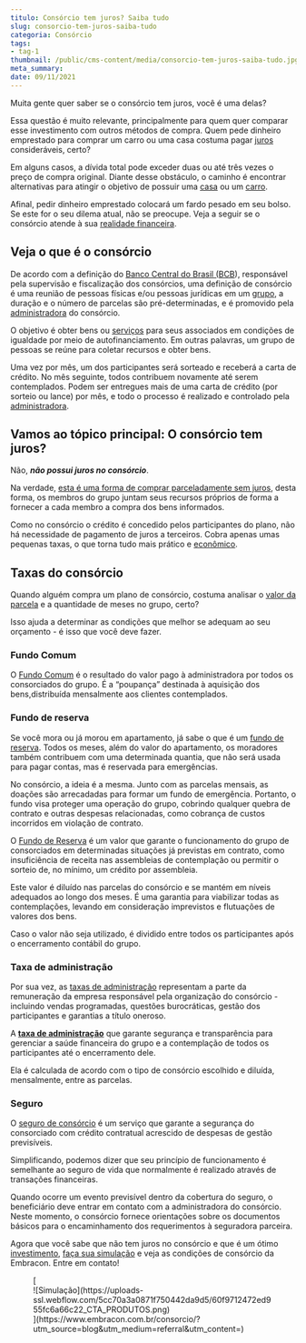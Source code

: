 ```yaml
---
titulo: Consórcio tem juros? Saiba tudo
slug: consorcio-tem-juros-saiba-tudo
categoria: Consórcio
tags:
- tag-1
thumbnail: /public/cms-content/media/consorcio-tem-juros-saiba-tudo.jpg
meta_summary: 
date: 09/11/2021
---
```

Muita gente quer saber se o consórcio tem juros, você é uma delas?

Essa questão é muito relevante, principalmente para quem quer comparar esse investimento com outros métodos de compra. Quem pede dinheiro emprestado para comprar um carro ou uma casa costuma pagar [juros](https://www.embracon.com.br/blog/como-os-juros-afetam-a-sua-vida) consideráveis, certo?

Em alguns casos, a dívida total pode exceder duas ou até três vezes o preço de compra original. Diante desse obstáculo, o caminho é encontrar alternativas para atingir o objetivo de possuir uma [casa](https://www.embracon.com.br/blog/como-gerar-renda-com-um-imovel) ou um [carro](https://www.embracon.com.br/blog/dicas-na-hora-de-comprar-o-seu-primeiro-carro).

Afinal, pedir dinheiro emprestado colocará um fardo pesado em seu bolso. Se este for o seu dilema atual, não se preocupe. Veja a seguir se o consórcio atende à sua [realidade financeira](https://www.embracon.com.br/blog/7-dicas-para-comecar-a-sua-organizacao-financeira).

Veja o que é o consórcio 
-------------------------

De acordo com a definição do [Banco Central do Brasil (BCB](https://www.bcb.gov.br/)), responsável pela supervisão e fiscalização dos consórcios, uma definição de consórcio é uma reunião de pessoas físicas e/ou pessoas jurídicas em um [grupo](https://www.embracon.com.br/conhecaoconsorcio/o-que-e-um-grupo-de-consorcio), a duração e o número de parcelas são pré-determinadas, e é promovido pela [administradora](https://www.embracon.com.br/conhecaoconsorcio/o-que-e-uma-administradora-de-consorcio) do consórcio.

O objetivo é obter bens ou [serviços](https://www.embracon.com.br/blog/tudo-que-voce-pode-fazer-com-o-consorcio-de-servicos) para seus associados em condições de igualdade por meio de autofinanciamento. Em outras palavras, um grupo de pessoas se reúne para coletar recursos e obter bens.

Uma vez por mês, um dos participantes será sorteado e receberá a carta de crédito. No mês seguinte, todos contribuem novamente até serem contemplados. Podem ser entregues mais de uma carta de crédito (por sorteio ou lance) por mês, e todo o processo é realizado e controlado pela [administradora](https://www.embracon.com.br/blog/como-escolher-uma-administradora-de-consorcio).

Vamos ao tópico principal: O consórcio tem juros? 
--------------------------------------------------

Não, ***não possui juros no consórcio***.

Na verdade, [esta é uma forma de comprar parceladamente sem juros](https://www.embracon.com.br/blog/parcela-de-consorcio-tem-juros), desta forma, os membros do grupo juntam seus recursos próprios de forma a fornecer a cada membro a compra dos bens informados.

Como no consórcio o crédito é concedido pelos participantes do plano, não há necessidade de pagamento de juros a terceiros. Cobra apenas umas pequenas taxas, o que torna tudo mais prático e [econômico](https://www.embracon.com.br/blog/afinal-quais-sao-os-carros-mais-economicos-do-mercado).

Taxas do consórcio 
-------------------

Quando alguém compra um plano de consórcio, costuma analisar o [valor da parcela](https://www.embracon.com.br/blog/qual-o-valor-ideal-da-parcela-mensal-de-um-consorcio) e a quantidade de meses no grupo, certo?

Isso ajuda a determinar as condições que melhor se adequam ao seu orçamento - é isso que você deve fazer.

### Fundo Comum 

O [Fundo Comum](https://www.embracon.com.br/blog/o-que-e-o-fundo-comum-no-consorcio) é o resultado do valor pago à administradora por todos os consorciados do grupo. É a “poupança” destinada à aquisição dos bens,distribuída mensalmente aos clientes contemplados.

### Fundo de reserva 

Se você mora ou já morou em apartamento, já sabe o que é um [fundo de reserva](https://www.embracon.com.br/blog/o-que-e-e-como-funciona-o-fundo-de-reserva). Todos os meses, além do valor do apartamento, os moradores também contribuem com uma determinada quantia, que não será usada para pagar contas, mas é reservada para emergências.

No consórcio, a ideia é a mesma. Junto com as parcelas mensais, as doações são arrecadadas para formar um fundo de emergência. Portanto, o fundo visa proteger uma operação do grupo, cobrindo qualquer quebra de contrato e outras despesas relacionadas, como cobrança de custos incorridos em violação de contrato.

O [Fundo de Reserva](https://www.embracon.com.br/conhecaoconsorcio/o-que-e-fundo-de-reserva) é um valor que garante o funcionamento do grupo de consorciados em determinadas situações já previstas em contrato, como insuficiência de receita nas assembleias de contemplação ou permitir o sorteio de, no mínimo, um crédito por assembleia.

Este valor é diluído nas parcelas do consórcio e se mantém em níveis adequados ao longo dos meses. É uma garantia para viabilizar todas as contemplações, levando em consideração imprevistos e flutuações de valores dos bens.

Caso o valor não seja utilizado, é dividido entre todos os participantes após o encerramento contábil do grupo.

### Taxa de administração 

Por sua vez, as [taxas de administração](https://www.embracon.com.br/blog/o-que-e-a-taxa-de-administracao-do-consorcio) representam a parte da remuneração da empresa responsável pela organização do consórcio - incluindo vendas programadas, questões burocráticas, gestão dos participantes e garantias a título oneroso.

A [**taxa de administração**](https://www.embracon.com.br/blog/como-funciona-a-taxa-de-administracao-de-um-consorcio) que garante segurança e transparência para gerenciar a saúde financeira do grupo e a contemplação de todos os participantes até o encerramento dele.

Ela é calculada de acordo com o tipo de consórcio escolhido e diluída, mensalmente, entre as parcelas.

### Seguro 

O [seguro de consórcio](https://www.embracon.com.br/blog/seguro-de-consorcio-quando-vale-a-pena) é um serviço que garante a segurança do consorciado com crédito contratual acrescido de despesas de gestão previsíveis.

Simplificando, podemos dizer que seu princípio de funcionamento é semelhante ao seguro de vida que normalmente é realizado através de transações financeiras.

Quando ocorre um evento previsível dentro da cobertura do seguro, o beneficiário deve entrar em contato com a administradora do consórcio. Neste momento, o consórcio fornece orientações sobre os documentos básicos para o encaminhamento dos requerimentos à seguradora parceira.

Agora que você sabe que não tem juros no consórcio e que é um ótimo [investimento](https://www.embracon.com.br/tag/consorcio-e-investimento), [faça sua simulação](https://www.embracon.com.br/consorcio/?utm_source=blog&utm_medium=referral&utm_content=) e veja as condições de consórcio da Embracon. Entre em contato!

<figure class="w-richtext-figure-type-image w-richtext-align-center">[<div>![Simulação](https://uploads-ssl.webflow.com/5cc70a3a0871f750442da9d5/60f9712472ed955fc6a66c22_CTA_PRODUTOS.png)</div>](https://www.embracon.com.br/consorcio/?utm_source=blog&utm_medium=referral&utm_content=)</figure>
